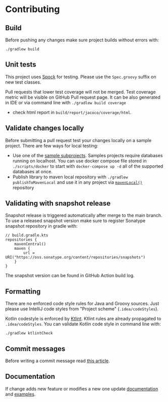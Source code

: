 # Contributing

## Build

Before pushing any changes make sure project builds without errors with:

```
./gradlew build
```

## Unit tests

This project uses [Spock](https://spockframework.org) for testing.
Please use the `Spec.groovy` suffix on new test classes.

Pull requests that lower test coverage will not be merged.
Test coverage metric will be visible on GitHub Pull request page.
It can be also generated in IDE or via command line with `./gradlew build coverage`

- check html report in `build/report/jacoco/coverage/html`.

## Validate changes locally

Before submitting a pull request test your changes locally on a sample project.
There are few ways for local testing:

- Use one of the [sample subprojects](https://github.com/coditory/sherlock-distributed-lock/tree/main/examples).
Samples projects require databases running on localhost. You can use docker compose file stored in `./scripts/docker`
to start with `docker-compose up -d` all of the supported databases at once.
- Publish library to maven local repository with `./gradlew publishToMavenLocal` and use it in any project
  via [`mavenLocal()`](https://docs.gradle.org/current/userguide/declaring_repositories.html#sub:maven_local) repository

## Validating with snapshot release

Snapshot release is triggered automatically after merge to the main branch.
To use a released snapshot version make sure to register Sonatype snapshot repository in gradle with:

```
// build.gradle.kts
repositories {
    mavenCentral()
    maven {
        url = URI("https://oss.sonatype.org/content/repositories/snapshots")
    }
}
```

The snapshot version can be found in GitHub Action build log.

## Formatting

There are no enforced code style rules for Java and Groovy sources.
Just please use IntelliJ code styles from "Project scheme" (`.idea/codeStyles`).

Kotlin codestyle is enforced by [Ktlint](https://pinterest.github.io/ktlint/).
Ktlint rules are already propagated to `.idea/codeStyles`.
You can validate Kotlin code style in command line with:

```
./gradlew ktlintCheck
```

## Commit messages

Before writing a commit message read [this article](https://chris.beams.io/posts/git-commit/).

## Documentation

If change adds new feature or modifies a new one
update [documentation](https://github.com/coditory/sherlock-distributed-lock/tree/main/docs) and
[examples](https://github.com/coditory/sherlock-distributed-lock/tree/main/examples).